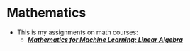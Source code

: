 # Mathematics
* This is my assignments on math courses:
  * [***Mathematics for Machine Learning: Linear Algebra***](https://www.coursera.org/learn/linear-algebra-machine-learning/home/welcome)  
